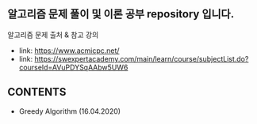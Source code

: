 ## 알고리즘 문제 풀이 및 이론 공부 repository 입니다.


알고리즘 문제 출처 & 참고 강의
* link: <https://www.acmicpc.net/>
* link: <https://swexpertacademy.com/main/learn/course/subjectList.do?courseId=AVuPDYSqAAbw5UW6>




## CONTENTS
* Greedy Algorithm (16.04.2020)
